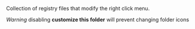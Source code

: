 Collection of registry files that modify the right click menu.

*Warning* disabling **customize this folder** will prevent changing folder icons
